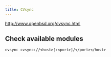 ```yaml
---
title: CVsync
---
```


<http://www.openbsd.org/cvsync.html>

## Check available modules

	cvsync cvsync://<host>[:<port>]/</port></host>

